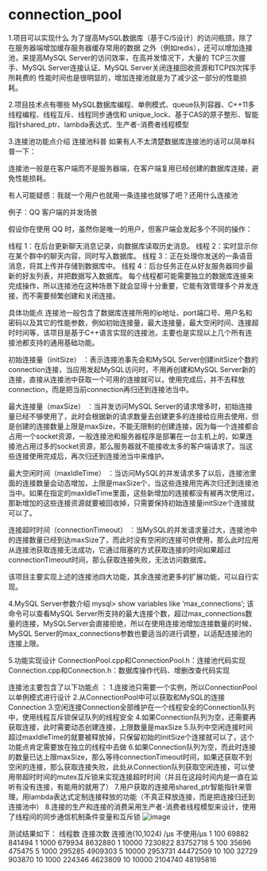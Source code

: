 # connection_pool
1.项目可以实现什么
为了提高MySQL数据库（基于C/S设计）的访问瓶颈，除了在服务器端增加缓存服务器缓存常用的数据
之外（例如redis），还可以增加连接池，来提高MySQL Server的访问效率，在高并发情况下，大量的
TCP三次握手、MySQL Server连接认证、MySQL Server关闭连接回收资源和TCP四次挥手 所耗费的
性能时间也是很明显的，增加连接池就是为了减少这一部分的性能损耗。

2.项目技术点有哪些
MySQL数据库编程、单例模式、queue队列容器、C++11多线程编程、线程互斥、线程同步通信和
unique_lock、基于CAS的原子整形、智能指针shared_ptr、lambda表达式、生产者-消费者线程模型

3.连接池功能点介绍
连接池科普
如果有人不太清楚数据库连接池的话可以简单科普一下：

连接池一般是在客户端而不是服务器端，在客户端复用已经创建的数据库连接，避免性能损耗。

有人可能疑惑：我就一个用户也就用一条连接也就够了吧？还用什么连接池

例子：QQ 客户端的并发场景

假设你在使用 QQ 时，虽然你是唯一的用户，但客户端会发起多个不同的操作：

线程 1：在后台更新聊天消息记录，向数据库读取历史消息。
线程 2：实时显示你在某个群中的聊天内容，同时写入数据库。
线程 3：正在处理你发送的一条语音消息，将其上传并存储到数据库中。
线程 4：后台任务正在从好友服务器同步最新的好友列表，并把数据写入数据库。
每个线程都可能需要独立的数据库连接来完成操作，所以连接池在这种场景下就会显得十分重要，它能有效管理多个并发连接，而不需要频繁创建和关闭连接。

具体功能点
连接池一般包含了数据库连接所用的ip地址、port端口号、用户名和密码以及其它的性能参数，例如初始连接量，最大连接量，最大空闲时间、连接超时时间等，该项目是基于C++语言实现的连接池，主要也是实现以上几个所有连接池都支持的通用基础功能。

初始连接量（initSize） ：表示连接池事先会和MySQL Server创建initSize个数的connection连接，当应用发起MySQL访问时，不用再创建和MySQL Server新的连接，直接从连接池中获取一个可用的连接就可以，使用完成后，并不去释放connection，而是把当前connection再归还到连接池当中。

最大连接量（maxSize） ：当并发访问MySQL Server的请求增多时，初始连接量已经不够使用了，此时会根据新的请求数量去创建更多的连接给应用去使用，但是创建的连接数量上限是maxSize，不能无限制的创建连接，因为每一个连接都会占用一个socket资源，一般连接池和服务器程序是部署在一台主机上的，如果连接池占用过多的socket资源，那么服务器就不能接收太多的客户端请求了。当这些连接使用完成后，再次归还到连接池当中来维护。

最大空闲时间（maxIdleTime） ：当访问MySQL的并发请求多了以后，连接池里面的连接数量会动态增加，上限是maxSize个，当这些连接用完再次归还到连接池当中。如果在指定的maxIdleTime里面，这些新增加的连接都没有被再次使用过，那新增加的这些连接资源就要被回收掉，只需要保持初始连接量initSize个连接就可以了。

连接超时时间（connectionTimeout） ：当MySQL的并发请求量过大，连接池中的连接数量已经到达maxSize了，而此时没有空闲的连接可供使用，那么此时应用从连接池获取连接无法成功，它通过阻塞的方式获取连接的时间如果超过connectionTimeout时间，那么获取连接失败，无法访问数据库。

该项目主要实现上述的连接池四大功能，其余连接池更多的扩展功能，可以自行实现。

4.MySQL Server参数介绍
mysql> show variables like ‘max_connections’;
该命令可以查看MySQL Server所支持的最大连接个数，超过max_connections数量的连接，MySQLServer会直接拒绝，所以在使用连接池增加连接数量的时候，MySQL Server的max_connections参数也要适当的进行调整，以适配连接池的连接上限。

5.功能实现设计
ConnectionPool.cpp和ConnectionPool.h：连接池代码实现
Connection.cpp和Connection.h：数据库操作代码、增删改查代码实现

连接池主要包含了以下功能点 ：
1.连接池只需要一个实例，所以ConnectionPool以单例模式进行设计
2.从ConnectionPool中可以获取和MySQL的连接Connection
3.空闲连接Connection全部维护在一个线程安全的Connection队列中，使用线程互斥锁保证队列的线程安全
4.如果Connection队列为空，还需要再获取连接，此时需要动态创建连接，上限数量是maxSize
5.队列中空闲连接时间超过maxIdleTime的就要被释放掉，只保留初始的initSize个连接就可以了，这个功能点肯定需要放在独立的线程中去做
6.如果Connection队列为空，而此时连接的数量已达上限maxSize，那么等待connectionTimeout时间，如果还获取不到空闲的连接，那么获取连接失败，此处从Connection队列获取空闲连接，可以使用带超时时间的mutex互斥锁来实现连接超时时间（并且在这段时间内是一直在监听有没有连接，有能用的就用了）
7.用户获取的连接用shared_ptr智能指针来管理，用lambda表达式定制连接释放的功能（不真正释放连接，而是把连接归还到连接池中）
8.连接的生产和连接的消费采用生产者-消费者线程模型来设计，使用了线程间的同步通信机制条件变量和互斥锁
![image](https://github.com/user-attachments/assets/c7bb062b-9b2b-4e80-9082-62938a62768a)

测试结果如下：
线程数    连接次数          连接池(10,1024) /μs     不使用/μs
  1        100              69882                   841494
  1        1000             679934                  8632880
  1        10000            7230822                 83752718
  5        100              35696                   475475
  5        1000             295285                  4909303
  5        10000            2953731                 44472509
  10        100             32729                   903870
  10        1000            224346                  4623809
  10        10000           2104740                 48195816
